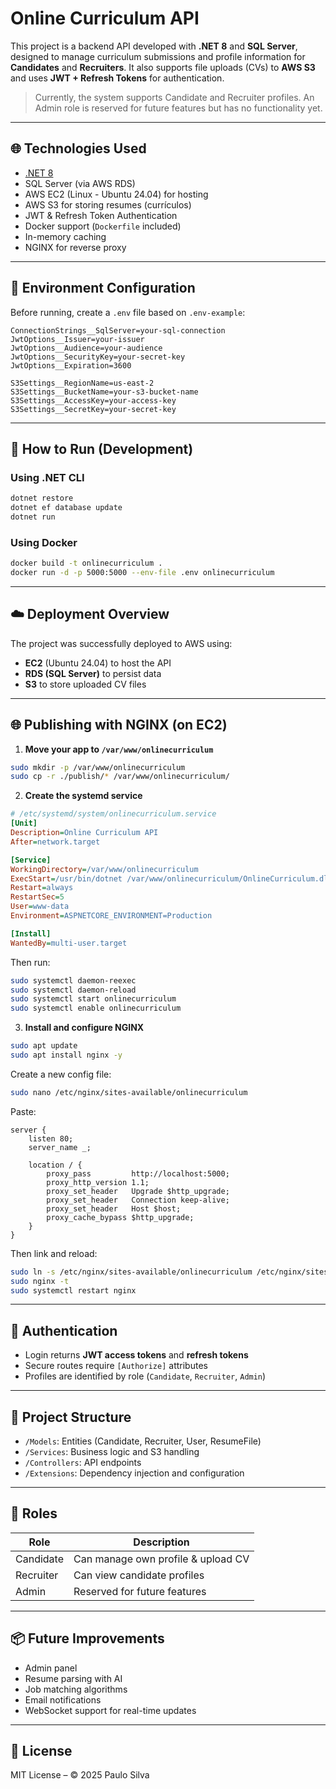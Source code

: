 # Online Curriculum API

This project is a backend API developed with **.NET 8** and **SQL Server**, designed to manage curriculum submissions and profile information for **Candidates** and **Recruiters**. It also supports file uploads (CVs) to **AWS S3** and uses **JWT + Refresh Tokens** for authentication.

> Currently, the system supports Candidate and Recruiter profiles. An Admin role is reserved for future features but has no functionality yet.

---

## 🌐 Technologies Used

- [.NET 8](https://dotnet.microsoft.com/en-us/download)
- SQL Server (via AWS RDS)
- AWS EC2 (Linux - Ubuntu 24.04) for hosting
- AWS S3 for storing resumes (currículos)
- JWT & Refresh Token Authentication
- Docker support (`Dockerfile` included)
- In-memory caching
- NGINX for reverse proxy

---

## 📁 Environment Configuration

Before running, create a `.env` file based on `.env-example`:

```env
ConnectionStrings__SqlServer=your-sql-connection
JwtOptions__Issuer=your-issuer
JwtOptions__Audience=your-audience
JwtOptions__SecurityKey=your-secret-key
JwtOptions__Expiration=3600

S3Settings__RegionName=us-east-2
S3Settings__BucketName=your-s3-bucket-name
S3Settings__AccessKey=your-access-key
S3Settings__SecretKey=your-secret-key
````

---

## 🚀 How to Run (Development)

### Using .NET CLI

```bash
dotnet restore
dotnet ef database update
dotnet run
```

### Using Docker

```bash
docker build -t onlinecurriculum .
docker run -d -p 5000:5000 --env-file .env onlinecurriculum
```

---

## ☁️ Deployment Overview

The project was successfully deployed to AWS using:

* **EC2** (Ubuntu 24.04) to host the API
* **RDS (SQL Server)** to persist data
* **S3** to store uploaded CV files

---

## 🌐 Publishing with NGINX (on EC2)

1. **Move your app to `/var/www/onlinecurriculum`**

```bash
sudo mkdir -p /var/www/onlinecurriculum
sudo cp -r ./publish/* /var/www/onlinecurriculum/
```

2. **Create the systemd service**

```ini
# /etc/systemd/system/onlinecurriculum.service
[Unit]
Description=Online Curriculum API
After=network.target

[Service]
WorkingDirectory=/var/www/onlinecurriculum
ExecStart=/usr/bin/dotnet /var/www/onlinecurriculum/OnlineCurriculum.dll --urls=http://0.0.0.0:5000
Restart=always
RestartSec=5
User=www-data
Environment=ASPNETCORE_ENVIRONMENT=Production

[Install]
WantedBy=multi-user.target
```

Then run:

```bash
sudo systemctl daemon-reexec
sudo systemctl daemon-reload
sudo systemctl start onlinecurriculum
sudo systemctl enable onlinecurriculum
```

3. **Install and configure NGINX**

```bash
sudo apt update
sudo apt install nginx -y
```

Create a new config file:

```bash
sudo nano /etc/nginx/sites-available/onlinecurriculum
```

Paste:

```nginx
server {
    listen 80;
    server_name _;

    location / {
        proxy_pass         http://localhost:5000;
        proxy_http_version 1.1;
        proxy_set_header   Upgrade $http_upgrade;
        proxy_set_header   Connection keep-alive;
        proxy_set_header   Host $host;
        proxy_cache_bypass $http_upgrade;
    }
}
```

Then link and reload:

```bash
sudo ln -s /etc/nginx/sites-available/onlinecurriculum /etc/nginx/sites-enabled/
sudo nginx -t
sudo systemctl restart nginx
```

---

## 🔐 Authentication

* Login returns **JWT access tokens** and **refresh tokens**
* Secure routes require `[Authorize]` attributes
* Profiles are identified by role (`Candidate`, `Recruiter`, `Admin`)

---

## 📂 Project Structure

* `/Models`: Entities (Candidate, Recruiter, User, ResumeFile)
* `/Services`: Business logic and S3 handling
* `/Controllers`: API endpoints
* `/Extensions`: Dependency injection and configuration

---

## 🧩 Roles

| Role      | Description                        |
| --------- | ---------------------------------- |
| Candidate | Can manage own profile & upload CV |
| Recruiter | Can view candidate profiles        |
| Admin     | Reserved for future features       |

---

## 📦 Future Improvements

* Admin panel
* Resume parsing with AI
* Job matching algorithms
* Email notifications
* WebSocket support for real-time updates

---

## 📄 License

MIT License – © 2025 Paulo Silva